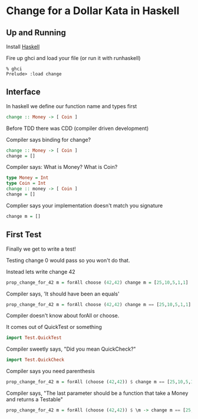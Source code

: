 Change for a Dollar Kata in Haskell
===================================

Up and Running
-------
Install [Haskell](http://www.haskell.org/platform/)

Fire up ghci and load your file (or run it with runhaskell)

```shell
% ghci
Prelude> :load change
```

Interface
---------

In haskell we define our function name and types first

```haskell
change :: Money -> [ Coin ]
```

Before TDD there was CDD (compiler driven development)

Compiler says binding for change?

```haskell
change :: Money -> [ Coin ]
change = []
```
Compiler says: 
  What is Money? 
  What is Coin?

```haskell
type Money = Int
type Coin = Int
change :: money -> [ Coin ]
change = []
```

Complier says your implementation doesn't match you signature

```haskell
change m = []
```


First Test
---------------

Finally we get to write a test!

Testing change 0 would pass so you won't do that.

Instead lets write change 42

```haskell
prop_change_for_42 m = forAll choose (42,42) change m = [25,10,5,1,1]
```

Compiler says, 'It should have been an equals'

```haskell
prop_change_for_42 m = forAll choose (42,42) change m == [25,10,5,1,1]
```

Compiler doesn't know about forAll or choose.

It comes out of QuickTest or something

```haskell
import Test.QuickTest
```

Compiler sweetly says, "Did you mean QuickCheck?"

```haskell
import Test.QuickCheck
```

Compiler says you need parenthesis

```haskell
prop_change_for_42 m = forAll (choose (42,42)) $ change m == [25,10,5,1,1]
```

Compiler says, "The last parameter should be a function that take a Money and returns a Testable"

```haskell
prop_change_for_42 m = forAll (choose (42,42)) $ \m -> change m == [25,10,5,1,1]
```

